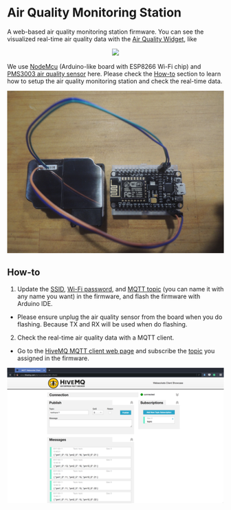 # Air Quality Monitoring Station
A web-based air quality monitoring station firmware. You can see the visualized real-time air quality data with the [Air Quality Widget][air-quality-widget], like
<p align="center">
  <img src="https://raw.githubusercontent.com/evanxd/air-quality-widget/master/images/demo.gif" />
</p>

We use [NodeMcu][node-mcu] (Arduino-like board with ESP8266 Wi-Fi chip) and [PMS3003 air quality sensor][pms3003] here. Please check the [How-to][how-to] section to learn how to setup the air quality monitoring station and check the real-time data.

![Device](./images/device.jpg)

## How-to
1. Update the [SSID][ssid], [Wi-Fi password][password], and [MQTT topic][topic] (you can name it with any name you want) in the firmware, and flash the firmware with Arduino IDE.
  - Please ensure unplug the air quality sensor from the board when you do flashing. Because TX and RX will be used when do flashing.
2. Check the real-time air quality data with a MQTT client.
  - Go to the [HiveMQ MQTT client web page][mqtt-client] and subscribe the [topic][topic] you assigned in the firmware.

![MQTT Client](./images/mqtt-client.png)

[mqtt]: https://en.wikipedia.org/wiki/MQTT
[node-mcu]: http://www.nodemcu.com/index_en.html
[pms3003]: http://aqicn.org/sensor/pms3003
[how-to]: #how-to
[mqtt-client]: http://www.hivemq.com/demos/websocket-client/
[ssid]: https://github.com/evanxd/mqtt-air-quality-monitoring-station/blob/master/mqtt-air-quality-monitoring-station.ino#L4
[password]: https://github.com/evanxd/mqtt-air-quality-monitoring-station/blob/master/mqtt-air-quality-monitoring-station.ino#L5
[topic]: https://github.com/evanxd/mqtt-air-quality-monitoring-station/blob/master/mqtt-air-quality-monitoring-station.ino#L9
[air-quality-widget]: https://github.com/evanxd/air-quality-widget
